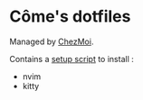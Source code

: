 # Côme's dotfiles

Managed by [ChezMoi](https://www.chezmoi.io/).

Contains a [setup script](create_setup.bash) to install :
- nvim
- kitty
